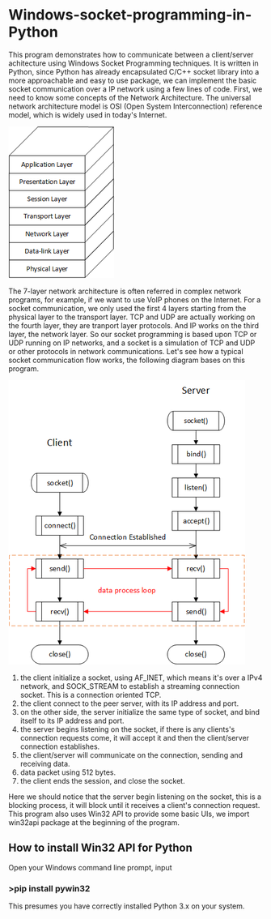 # Windows-socket-programming-in-Python
This program demonstrates how to communicate between a client/server achitecture using Windows Socket Programming techniques. It is written in Python, since Python has already encapsulated C/C++ socket library into a more approachable and easy to use package, we can implement the basic socket communication over a IP network using a few lines of code.
First, we need to know some concepts of the Network Architecture. The universal network architecture model is OSI (Open System Interconnection) reference model, which is widely used in today's Internet.

![network architecture](image/networkarch.png)

The 7-layer network architecture is often referred in complex network programs, for example, if we want to use VoIP phones on the Internet. For a socket communication, we only used the first 4 layers starting from the physical layer to the transport layer. TCP and UDP are actually working on the fourth layer, they are tranport layer protocols. And IP works on the third layer, the network layer. So our socket programming is based upon TCP or UDP running on IP networks, and a socket is a simulation of TCP and UDP or other protocols in network communications. Let's see how a typical socket communication flow works, the following diagram bases on this program.

![socket work flow](image/socketflow.png)

1. the client initialize a socket, using AF_INET, which means it's over a IPv4 network, and SOCK_STREAM to establish a streaming connection socket. This is a connection oriented TCP.
2. the client connect to the peer server, with its IP address and port.
3. on the other side, the server initialize the same type of socket, and bind itself to its IP address and port.
4. the server begins listening on the socket, if there is any clients's connection requests come, it will accept it and then the client/server connection establishes.
5. the client/server will communicate on the connection, sending and receiving data.
6. data packet using 512 bytes.
7. the client ends the session, and close the socket.

Here we should notice that the server begin listening on the socket, this is a blocking process, it will block until it receives a client's connection request.
This program also uses Win32 API to provide some basic UIs, we import win32api package at the beginning of the program.

## How to install Win32 API for Python
Open your Windows command line prompt, input
### >pip install pywin32
This presumes you have correctly installed Python 3.x on your system.
